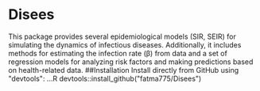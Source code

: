 # Disees
 This package provides several epidemiological models (SIR, SEIR) for simulating the dynamics of infectious diseases. 
  Additionally, it includes methods for estimating the infection rate (β) from data and a set of regression models for analyzing risk factors and making predictions based on health-related data.
  ##Installation
  Install directly from GitHub using "devtools":
  ...R
  devtools::install_github("fatma775/Disees")

